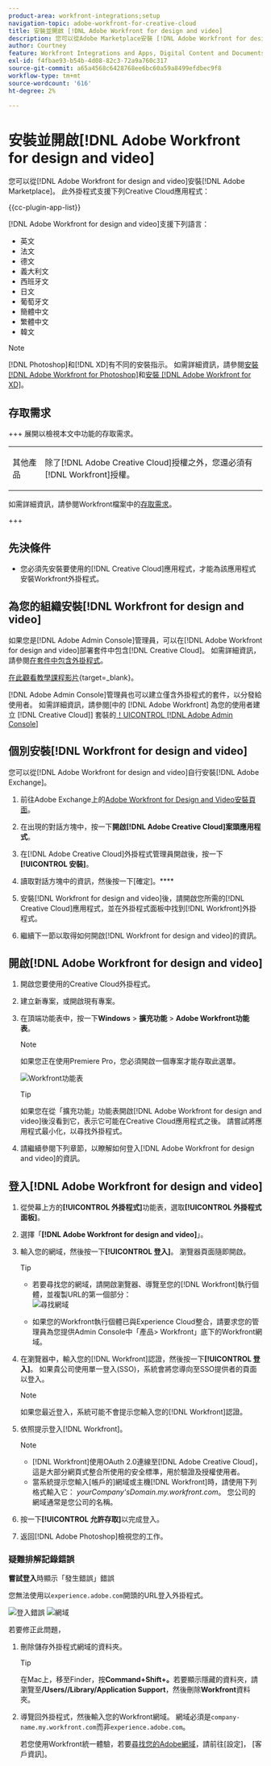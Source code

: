 ```yaml
---
product-area: workfront-integrations;setup
navigation-topic: adobe-workfront-for-creative-cloud
title: 安裝並開啟 [!DNL Adobe Workfront for design and video]
description: 您可以從Adobe Marketplace安裝 [!DNL Adobe Workfront for design and video] 。
author: Courtney
feature: Workfront Integrations and Apps, Digital Content and Documents
exl-id: f4fbae93-b54b-4d08-82c3-72a9a760c317
source-git-commit: a65a4568c6428768ee6bc60a59a8499efdbec9f8
workflow-type: tm+mt
source-wordcount: '616'
ht-degree: 2%

---
```


# 安裝並開啟[!DNL Adobe Workfront for design and video]

您可以從[!DNL Adobe Workfront for design and video]安裝[!DNL Adobe Marketplace]。 此外掛程式支援下列Creative Cloud應用程式：

{{cc-plugin-app-list}}

[!DNL Adobe Workfront for design and video]支援下列語言：

* 英文
* 法文
* 德文
* 義大利文
* 西班牙文
* 日文
* 葡萄牙文
* 簡體中文
* 繁體中文
* 韓文

>[!NOTE]
>
>[!DNL Photoshop]和[!DNL XD]有不同的安裝指示。 如需詳細資訊，請參閱[安裝 [!DNL Adobe Workfront for Photoshop]](/help/quicksilver/workfront-integrations-and-apps/adobe-workfront-for-creative-cloud/wf-cc-install-ps.md)和[安裝 [!DNL Adobe Workfront for XD]](/help/quicksilver/workfront-integrations-and-apps/adobe-workfront-for-creative-cloud/wf-adobe-xd-install.md)。


## 存取需求

+++ 展開以檢視本文中功能的存取需求。

<table style="table-layout:auto"> 
 <col> 
 </col> 
 <col> 
 </col> 
 <tbody> 
 <!-- <tr> 
   <td role="rowheader">[!DNL Adobe Workfront] package/td> 
   <td> <p>Any</p> </td> 
  </tr> 
  <tr data-mc-conditions=""> 
   <td role="rowheader">[!DNL Adobe Workfront] license*</td> 
   <td>
   <p>Standard</p>
    <p>Work or higher</p> </td> 
  </tr> -->
  <tr> 
   <td role="rowheader">其他產品</td> 
   <td><p>除了[!DNL Adobe Creative Cloud]授權之外，您還必須有[!DNL Workfront]授權。</p></td> 
  </tr> 
 </tbody> 
</table>

如需詳細資訊，請參閱Workfront檔案中的[存取需求](/help/quicksilver/administration-and-setup/add-users/access-levels-and-object-permissions/access-level-requirements-in-documentation.md)。

+++

## 先決條件

* 您必須先安裝要使用的[!DNL Creative Cloud]應用程式，才能為該應用程式安裝Workfront外掛程式。

## 為您的組織安裝[!DNL Workfront for design and video]

如果您是[!DNL Adobe Admin Console]管理員，可以在[!DNL Adobe Workfront for design and video]部署套件中包含[!DNL Creative Cloud]。 如需詳細資訊，請參閱[在套件中包含外掛程式](https://helpx.adobe.com/in/enterprise/using/manage-extensions.html)。

[在此觀看教學課程影片](https://www.youtube.com/watch?v=zzvXNLIBzrc){target=_blank}。

[!DNL Adobe Admin Console]管理員也可以建立僅含外掛程式的套件，以分發給使用者。 如需詳細資訊，請參閱[中的 [!DNL Adobe Workfront] 為您的使用者建立 [!DNL Creative Cloud]] 套裝的[！UICONTROL [!DNL Adobe Admin Console]](/help/quicksilver/administration-and-setup/configure-integrations/create-plugin-only-packages.md)

## 個別安裝[!DNL Workfront for design and video]

您可以從[!DNL Adobe Workfront for design and video]自行安裝[!DNL Adobe Exchange]。

1. 前往Adobe Exchange上的[Adobe Workfront for Design and Video安裝頁面](https://adobe.com/go/cc_plugins_discover_plugin?pluginId=108938&workflow=share)。
1. 在出現的對話方塊中，按一下&#x200B;**開啟[!DNL Adobe Creative Cloud]案頭應用程式**。
1. 在[!DNL Adobe Creative Cloud]外掛程式管理員開啟後，按一下&#x200B;**[!UICONTROL 安裝]**。
1. 讀取對話方塊中的資訊，然後按一下[確定]。****
1. 安裝[!DNL Workfront for design and video]後，請開啟您所需的[!DNL Creative Cloud]應用程式，並在外掛程式面板中找到[!DNL Workfront]外掛程式。

1. 繼續下一節以取得如何開啟[!DNL Workfront for design and video]的資訊。

## 開啟[!DNL Adobe Workfront for design and video]

1. 開啟您要使用的Creative Cloud外掛程式。

1. 建立新專案，或開啟現有專案。

1. 在頂端功能表中，按一下&#x200B;**Windows** > **擴充功能** > **Adobe Workfront功能表**。

   >[!NOTE]
   >
   >如果您正在使用Premiere Pro，您必須開啟一個專案才能存取此選單。

   ![Workfront功能表](assets/adobe-workfront-menu.png)


   >[!TIP]
   >
   >如果您在從「擴充功能」功能表開啟[!DNL Adobe Workfront for design and video]後沒看到它，表示它可能在Creative Cloud應用程式之後。 請嘗試將應用程式最小化，以尋找外掛程式。

1. 請繼續參閱下列章節，以瞭解如何登入[!DNL Adobe Workfront for design and video]的資訊。


## 登入[!DNL Adobe Workfront for design and video]

1. 從熒幕上方的&#x200B;**[!UICONTROL 外掛程式]**&#x200B;功能表，選取&#x200B;**[!UICONTROL 外掛程式面板]**。
1. 選擇「**[!DNL Adobe Workfront for design and video]**」。
1. 輸入您的網域，然後按一下&#x200B;**[!UICONTROL 登入]**。 瀏覽器頁面隨即開啟。

   >[!TIP]
   >
   >* 若要尋找您的網域，請開啟瀏覽器、導覽至您的[!DNL Workfront]執行個體，並複製URL的第一個部分：\
   >![尋找網域](assets/domain-350x50.png)
   >
   > * 如果您的Workfront執行個體已與Experience Cloud整合，請要求您的管理員為您提供Admin Console中「產品> Workfront」底下的Workfront網域。

1. 在瀏覽器中，輸入您的[!DNL Workfront]認證，然後按一下&#x200B;**[!UICONTROL 登入]**。 如果貴公司使用單一登入(SSO)，系統會將您導向至SSO提供者的頁面以登入。

   >[!NOTE]
   >
   >如果您最近登入，系統可能不會提示您輸入您的[!DNL Workfront]認證。

1. 依照提示登入[!DNL Workfront]。

   >[!NOTE]
   >
   >* [!DNL Workfront]使用OAuth 2.0連線至[!DNL Adobe Creative Cloud]，這是大部分網頁式整合所使用的安全標準，用於驗證及授權使用者。
   >* 當系統提示您輸入[帳戶的]網域或主機[!DNL Workfront]時，請使用下列格式輸入它： *yourCompany&#39;sDomain.my.workfront.com*。 您公司的網域通常是您公司的名稱。

1. 按一下&#x200B;**[!UICONTROL 允許存取]**&#x200B;以完成登入。
1. 返回[!DNL Adobe Photoshop]檢視您的工作。

### 疑難排解記錄錯誤

**嘗試登入**&#x200B;時顯示「發生錯誤」錯誤


您無法使用以`experience.adobe.com`開頭的URL登入外掛程式。

![登入錯誤](assets/plugin-log-in-error.png) ![網域](assets/incorrect-domain.png)


若要修正此問題，

1. 刪除儲存外掛程式網域的資料夾。

   >[!TIP]
   >
   >在Mac上，移至Finder，按&#x200B;**Command+Shift+。**&#x200B;若要顯示隱藏的資料夾，請瀏覽至&#x200B;**/Users//Library/Application Support**，然後刪除&#x200B;**Workfront**&#x200B;資料夾。


1. 導覽回外掛程式，然後輸入您的Workfront網域。 網域必須是`company-name.my.workfront.com`而非`experience.adobe.com`。

   若您使用Workfront統一體驗，若要[尋找您的Adobe網域](/help/quicksilver/wf-api/tips-tricks-and-troubleshooting/locate-domain-for-api.md)，請前往[設定]， [客戶資訊]。
